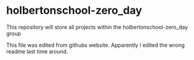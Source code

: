 # holbertonschool-zero_day

This repository will store all projects within the holbertonschool-zero_day group

This file was edited from githubs website. Apparently I edited the wrong readme last time around.
